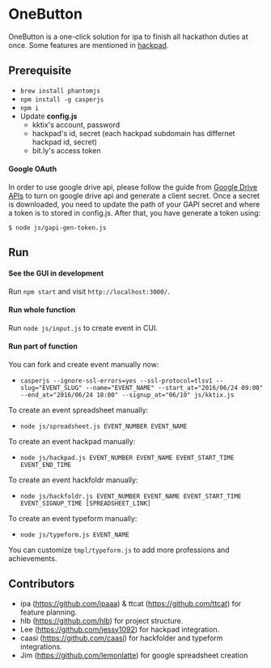 # OneButton

OneButton is a one-click solution for ipa to finish all hackathon duties at once. Some features are mentioned in [hackpad]( https://g0v.hackpad.com/%25E7%25AC%25AC%25E5%25A3%25B9%25E6%25AC%25A1%25E5%259F%25BA%25E7%25A4%258E%25E6%259D%25BE#-2016612).

## Prerequisite

* `brew install phantomjs`
* `npm install -g casperjs`
* `npm i`
* Update **config.js**
  * kktix's account, password
  * hackpad's id, secret (each hackpad subdomain has differnet hackpad id, secret)
  * bit.ly's access token

#### Google OAuth

In order to use google drive api, please follow the guide from
[Google Drive APIs](https://developers.google.com/drive/v3/web/quickstart/nodejs#step_1_turn_on_the_api_name) to turn on google drive api and generate a client secret. Once a secret is downloaded, you need to update the path of your GAPI secret and where a token is to stored in config.js. After that, you have generate a token using:

```
$ node js/gapi-gen-token.js
```

## Run

#### See the GUI in development

Run `npm start` and visit `http://localhost:3000/`.

#### Run whole function

Run `node js/input.js` to create event in CUI.

#### Run part of function

You can fork and create event manually now:
*  `casperjs --ignore-ssl-errors=yes --ssl-protocol=tlsv1 --slug="EVENT_SLUG" --name="EVENT_NAME" --start_at="2016/06/24 09:00" --end_at="2016/06/24 18:00" --signup_at="06/10" js/kktix.js`

To create an event spreadsheet manually:
* `node js/spreadsheet.js EVENT_NUMBER EVENT_NAME`

To create an event hackpad manually:
* `node js/hackpad.js EVENT_NUMBER EVENT_NAME EVENT_START_TIME EVENT_END_TIME`

To create an event hackfoldr manually:
* `node js/hackfoldr.js EVENT_NUMBER EVENT_NAME EVENT_START_TIME EVENT_SIGNUP_TIME [SPREADSHEET_LINK]`

To create an event typeform manually:
* `node js/typeform.js EVENT_NAME`

You can customize `tmpl/typeform.js` to add more professions and achievements.

## Contributors

* ipa (https://github.com/ipaaa) & ttcat (https://github.com/ttcat) for feature planning.
* hlb (https://github.com/hlb) for project structure.
* Lee (https://github.com/jessy1092) for hackpad integration.
* caasi (https://github.com/caasi) for hackfolder and typeform integrations.
* Jim (https://github.com/lemonlatte) for google spreadsheet creation
